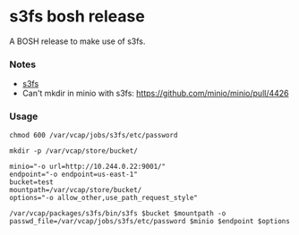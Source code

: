 # s3fs bosh release

A BOSH release to make use of s3fs.

### Notes
* [s3fs](https://github.com/s3fs-fuse/s3fs-fuse)
* Can't mkdir in minio with s3fs: https://github.com/minio/minio/pull/4426

### Usage
```
chmod 600 /var/vcap/jobs/s3fs/etc/password

mkdir -p /var/vcap/store/bucket/

minio="-o url=http://10.244.0.22:9001/"
endpoint="-o endpoint=us-east-1"
bucket=test
mountpath=/var/vcap/store/bucket/
options="-o allow_other,use_path_request_style"

/var/vcap/packages/s3fs/bin/s3fs $bucket $mountpath -o passwd_file=/var/vcap/jobs/s3fs/etc/password $minio $endpoint $options
```
